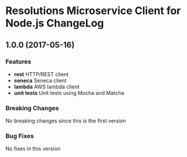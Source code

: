 # Resolutions Microservice Client for Node.js ChangeLog

## <a name="1.0.0"></a> 1.0.0 (2017-05-16)

### Features
* **rest** HTTP/REST client
* **seneca** Seneca client
* **lambda** AWS lambda client
* **unit tests** Unit tests using Mocha and Matcha

### Breaking Changes
No breaking changes since this is the first version

### Bug Fixes
No fixes in this version

